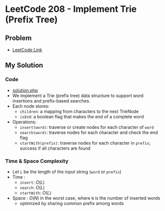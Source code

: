 # LeetCode 208 - Implement Trie (Prefix Tree)

## Problem  
- [LeetCode Link](https://leetcode.com/problems/implement-trie-(prefix-tree)/)

## My Solution

### Code
- [solution.php](./solution.php)
- We implement a Trie (prefix tree) data structure to support word insertions and prefix-based searches.
- Each node stores:
  - `children`: a mapping from characters to the next TrieNode
  - `isEnd`: a boolean flag that makes the end of a complete word
- Operations:
  - `insert(word)`: traverse or create nodes for each character of `word`
  - `search(word)`: traverse nodes for each character and check the end flag
  - `startWith(prefix)`: traverse nodes for each character in `prefix`; success if all characters are found

### Time & Space Complexity
- Let `L` be the length of the input string (`word` or `prefix`)
- Time  :
  - `insert`: $O(L)$
  - `search`: $O(L)$
  - `startWith`: $O(L)$
- Space : $O(N)$ in the worst case, where `N` is the number of inserted words 
  - optimized by sharing common prefix among words
